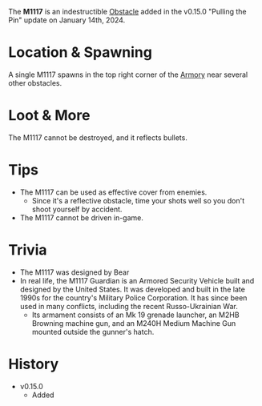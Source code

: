 The **M1117** is an indestructible [Obstacle](/obstacles) added in the v0.15.0 "Pulling the Pin" update on January 14th, 2024.

# Location & Spawning

A single M1117 spawns in the top right corner of the [Armory](/buildings/armory) near several other obstacles.

# Loot & More

The M1117 cannot be destroyed, and it reflects bullets.

# Tips

- The M1117 can be used as effective cover from enemies. 
  - Since it's a reflective obstacle, time your shots well so you don't shoot yourself by accident.
- The M1117 cannot be driven in-game.

# Trivia

- The M1117 was designed by Bear
- In real life, the M1117 Guardian is an Armored Security Vehicle built and designed by the United States. It was developed and built in the late 1990s for the country's Military Police Corporation. It has since been used in many conflicts, including the recent Russo-Ukrainian War.
  - Its armament consists of an Mk 19 grenade launcher, an M2HB Browning machine gun, and an M240H Medium Machine Gun mounted outside the gunner's hatch. 
# History

- v0.15.0
  - Added
